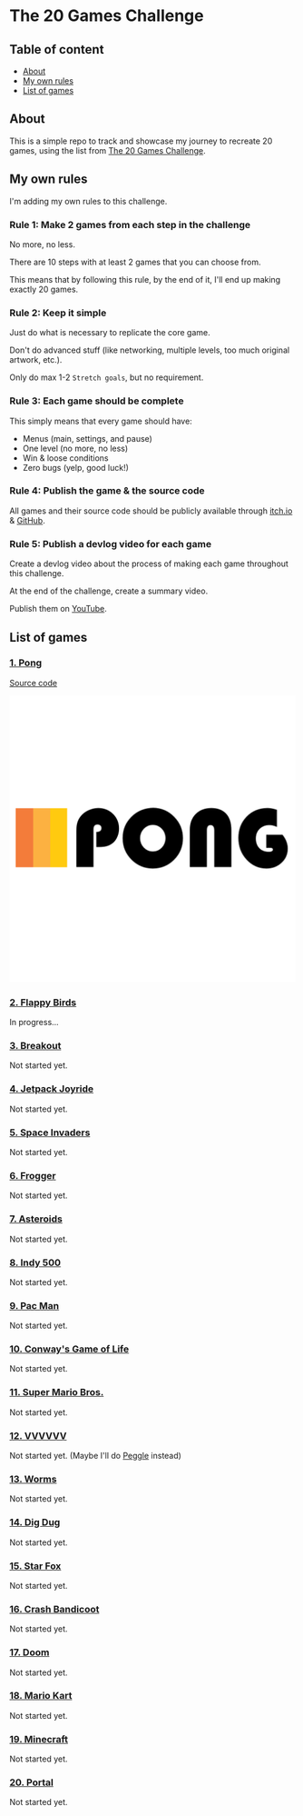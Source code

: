 # The 20 Games Challenge

## Table of content

- [About](#about)
- [My own rules](#my-own-rules)
- [List of games](#list-of-games)

## About

This is a simple repo to track and showcase my journey to recreate 20 games, using the list from [The 20 Games Challenge](https://20_games_challenge.gitlab.io/).

## My own rules

I'm adding my own rules to this challenge.

### Rule 1: Make 2 games from each step in the challenge

No more, no less.

There are 10 steps with at least 2 games that you can choose from.

This means that by following this rule, by the end of it, I'll end up making exactly 20 games.

### Rule 2: Keep it simple

Just do what is necessary to replicate the core game.

Don't do advanced stuff (like networking, multiple levels, too much original artwork, etc.).

Only do max 1-2 `Stretch goals`, but no requirement.

### Rule 3: Each game should be complete

This simply means that every game should have:

- Menus (main, settings, and pause)
- One level (no more, no less)
- Win & loose conditions
- Zero bugs (yelp, good luck!)

### Rule 4: Publish the game & the source code

All games and their source code should be publicly available through [itch.io](https://brallex.itch.io/) & [GitHub](https://github.com/Alexander-Jordan).

### Rule 5: Publish a devlog video for each game

Create a devlog video about the process of making each game throughout this challenge.

At the end of the challenge, create a summary video.

Publish them on [YouTube](https://www.youtube.com/@bbitofficial).

## List of games

### [1. Pong](https://20_games_challenge.gitlab.io/games/pong/)

[Source code](https://github.com/Alexander-Jordan/pong-godot)

[![pong-icon](images/pong_icon_512x512.png)](https://brallex.itch.io/pong)

### [2. Flappy Birds](https://20_games_challenge.gitlab.io/games/flappy/)

In progress...

### [3. Breakout](https://20_games_challenge.gitlab.io/games/breakout/)

Not started yet.

### [4. Jetpack Joyride](https://20_games_challenge.gitlab.io/games/jetpack/)

Not started yet.

### [5. Space Invaders](https://20_games_challenge.gitlab.io/games/invaders/)

Not started yet.

### [6. Frogger](https://20_games_challenge.gitlab.io/games/frogger/)

Not started yet.

### [7. Asteroids](https://20_games_challenge.gitlab.io/games/asteroids/)

Not started yet.

### [8. Indy 500](https://20_games_challenge.gitlab.io/games/indy/)

Not started yet.

### [9. Pac Man](https://20_games_challenge.gitlab.io/games/pacman/)

Not started yet.

### [10. Conway's Game of Life](https://20_games_challenge.gitlab.io/games/life/)

Not started yet.

### [11. Super Mario Bros.](https://20_games_challenge.gitlab.io/games/mario/)

Not started yet.

### [12. VVVVVV](https://20_games_challenge.gitlab.io/games/vvvvvv/)

Not started yet.
(Maybe I'll do [Peggle](https://en.wikipedia.org/wiki/Peggle) instead)

### [13. Worms](https://20_games_challenge.gitlab.io/games/worms/)

Not started yet.

### [14. Dig Dug](https://20_games_challenge.gitlab.io/games/dig_dug/)

Not started yet.

### [15. Star Fox](https://20_games_challenge.gitlab.io/games/star_fox/)

Not started yet.

### [16. Crash Bandicoot](https://20_games_challenge.gitlab.io/games/crash/)

Not started yet.

### [17. Doom](https://20_games_challenge.gitlab.io/games/doom/)

Not started yet.

### [18. Mario Kart](https://20_games_challenge.gitlab.io/games/mario_kart/)

Not started yet.

### [19. Minecraft](https://20_games_challenge.gitlab.io/games/minecraft/)

Not started yet.

### [20. Portal](https://20_games_challenge.gitlab.io/games/portal/)

Not started yet.
